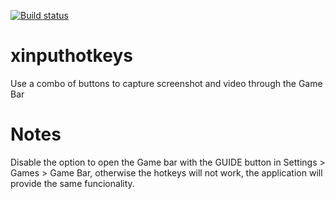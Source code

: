 [![Build status](https://ci.appveyor.com/api/projects/status/x8hjyra2po9vt3km?svg=true)](https://ci.appveyor.com/project/jakopo87/xinputhotkeys)

# xinputhotkeys
Use a combo of buttons to capture screenshot and video through the Game Bar

# Notes
Disable the option to open the Game bar with the GUIDE button in Settings > Games > Game Bar, otherwise the hotkeys will not work,
the application will provide the same funcionality.
